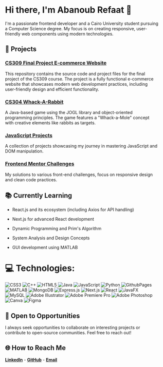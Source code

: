 # Hi there, I'm Abanoub Refaat 👋

I'm a passionate frontend developer and a Cairo University student pursuing a Computer Science degree. My focus is on creating responsive, user-friendly web components using modern technologies.

## 🚀 Projects

### [CS309 Final Project E-commerce Website](https://github.com/abanoub-refaat/CS309_EcommerceProject_Back-end)
This repository contains the source code and project files for the final project of the CS309 course. The project is a fully functional e-commerce website that showcases modern web development practices, including user-friendly design and efficient functionality.

### [CS304 Whack-A-Rabbit](https://github.com/abanoub-refaat/CS304_FinalProject)
A Java-based game using the JOGL library and object-oriented programming principles. The game features a "Whack-a-Mole" concept with creative elements like rabbits as targets.

### [JavaScript Projects](https://github.com/abanoub-refaat/JavaScript_Projects)
A collection of projects showcasing my journey in mastering JavaScript and DOM manipulation.

### [Frontend Mentor Challenges](https://github.com/abanoub-refaat/FrontendMentor_Challenges)
My solutions to various front-end challenges, focus on responsive design and clean code practices.

## 📚 Currently Learning

- React.js and its ecosystem (including Axios for API handling)

- Next.js for advanced React development

- Dynamic Programming and Prim's Algorithm

- System Analysis and Design Concepts

- GUI development using MATLAB


# 💻 Technologies:
![CSS3](https://img.shields.io/badge/css3-%231572B6.svg?style=for-the-badge&logo=css3&logoColor=white) ![C++](https://img.shields.io/badge/c++-%2300599C.svg?style=for-the-badge&logo=c%2B%2B&logoColor=white) ![HTML5](https://img.shields.io/badge/html5-%23E34F26.svg?style=for-the-badge&logo=html5&logoColor=white) ![Java](https://img.shields.io/badge/java-%23ED8B00.svg?style=for-the-badge&logo=openjdk&logoColor=white) ![JavaScript](https://img.shields.io/badge/javascript-%23323330.svg?style=for-the-badge&logo=javascript&logoColor=%23F7DF1E) ![Python](https://img.shields.io/badge/python-3670A0?style=for-the-badge&logo=python&logoColor=ffdd54) ![GithubPages](https://img.shields.io/badge/github%20pages-121013?style=for-the-badge&logo=github&logoColor=white) ![MATLAB](https://img.shields.io/badge/MATLAB-%23FF5722.svg?style=for-the-badge&logo=mathworks&logoColor=white) ![MongoDB](https://img.shields.io/badge/MongoDB-%2347A248.svg?style=for-the-badge&logo=mongodb&logoColor=white) ![Express.js](https://img.shields.io/badge/Express.js-%23000000.svg?style=for-the-badge&logo=express&logoColor=white) ![Next.js](https://img.shields.io/badge/Next.js-%23000000.svg?style=for-the-badge&logo=next.js&logoColor=white) ![React](https://img.shields.io/badge/React-%2320232a.svg?style=for-the-badge&logo=react&logoColor=%2361DAFB) ![JavaFX](https://img.shields.io/badge/javafx-%23FF0000.svg?style=for-the-badge&logo=javafx&logoColor=white) ![MySQL](https://img.shields.io/badge/mysql-4479A1.svg?style=for-the-badge&logo=mysql&logoColor=white) ![Adobe Illustrator](https://img.shields.io/badge/adobe%20illustrator-%23FF9A00.svg?style=for-the-badge&logo=adobe%20illustrator&logoColor=white) ![Adobe Premiere Pro](https://img.shields.io/badge/Adobe%20Premiere%20Pro-9999FF.svg?style=for-the-badge&logo=Adobe%20Premiere%20Pro&logoColor=white) ![Adobe Photoshop](https://img.shields.io/badge/adobe%20photoshop-%2331A8FF.svg?style=for-the-badge&logo=adobe%20photoshop&logoColor=white) ![Canva](https://img.shields.io/badge/Canva-%2300C4CC.svg?style=for-the-badge&logo=Canva&logoColor=white) ![Figma](https://img.shields.io/badge/figma-%23F24E1E.svg?style=for-the-badge&logo=figma&logoColor=white)

## 🌱 Open to Opportunities

I always seek opportunities to collaborate on interesting projects or contribute to open-source communities. Feel free to reach out!

## 🌐 How to Reach Me

[**LinkedIn**](https://www.linkedin.com/in/abanoubrefaat/) - [**GitHub**](https://github.com/abanoub-refaat) - [**Email**](abanoubref3at18@gmail.com)


